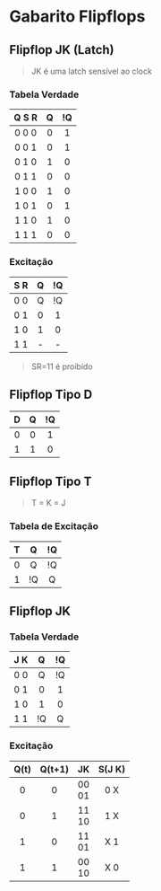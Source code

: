 # Gabarito Flipflops

## Flipflop JK (Latch)

> JK é uma latch sensível ao clock

### Tabela Verdade

| Q S R | Q | !Q |
| :-: | :-: | :-: |
| 0 0 0 | 0 | 1 |
| 0 0 1 | 0 | 1 |
| 0 1 0 | 1 | 0 |
| 0 1 1 | 0 | 0 |
| 1 0 0 | 1 | 0 |
| 1 0 1 | 0 | 1 |
| 1 1 0 | 1 | 0 |
| 1 1 1 | 0 | 0 | 

### Excitação

| S R | Q | !Q |
| :-: | :-: | :-: |
| 0 0 | Q | !Q |
| 0 1 | 0 | 1 |
| 1 0 | 1 | 0 |
| 1 1 | - | - |

> SR=11 é proibído

## Flipflop Tipo D

| D | Q | !Q |
| :-: | :-: | :-: |
| 0 | 0 | 1 |
| 1 | 1 | 0 |

## Flipflop Tipo T

> T = K = J

### Tabela de Excitação

| T | Q | !Q |
| :-: | :-: | :-: |
| 0 | Q | !Q |
| 1 | !Q | Q |

## Flipflop JK

### Tabela Verdade

| J K | Q | !Q |
| :-: | :-: | :-: |
| 0 0 | Q | !Q |
| 0 1 | 0 | 1 |
| 1 0 | 1 | 0 |
| 1 1 | !Q | Q |

### Excitação

| Q(t) | Q(t+1) | JK | S(J K) |
| :-: | :-: | :-: | :-: |
| 0 | 0 | 00 <br> 01 | 0 X |
| 0 | 1 | 11 <br> 10 | 1 X |
| 1 | 0 | 11 <br> 01 | X 1 |
| 1 | 1 | 00 <br> 10 | X 0 |
